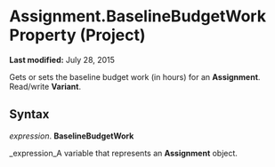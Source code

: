 
# Assignment.BaselineBudgetWork Property (Project)

 **Last modified:** July 28, 2015

Gets or sets the baseline budget work (in hours) for an  **Assignment**. Read/write  **Variant**.

## Syntax

 _expression_. **BaselineBudgetWork**

 _expression_A variable that represents an  **Assignment** object.

